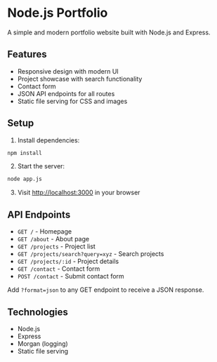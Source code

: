 # Node.js Portfolio

A simple and modern portfolio website built with Node.js and Express.

## Features

- Responsive design with modern UI
- Project showcase with search functionality
- Contact form
- JSON API endpoints for all routes
- Static file serving for CSS and images

## Setup

1. Install dependencies:
```bash
npm install
```

2. Start the server:
```bash
node app.js
```

3. Visit [http://localhost:3000](http://localhost:3000) in your browser

## API Endpoints

- `GET /` - Homepage
- `GET /about` - About page
- `GET /projects` - Project list
- `GET /projects/search?query=xyz` - Search projects
- `GET /projects/:id` - Project details
- `GET /contact` - Contact form
- `POST /contact` - Submit contact form

Add `?format=json` to any GET endpoint to receive a JSON response.

## Technologies

- Node.js
- Express
- Morgan (logging)
- Static file serving